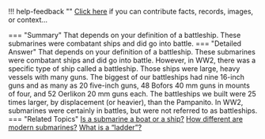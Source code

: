 !!! help-feedback ""
    <a href="/feedback/" data-feedback-link>Click here</a>
    if you can contribute facts, records, images, or context…

<a id="summary"></a>
=== "Summary"
    That depends on your definition of a battleship. These submarines were combatant ships and did go into battle.
=== "Detailed Answer"
    That depends on your definition of a battleship. These submarines were combatant ships and did go into battle. However, in WW2, there was a specific type of ship called a battleship. Those ships were large, heavy vessels with many guns. The biggest of our battleships had nine 16-inch guns and as many as 20 five-inch guns, 48 Bofors 40 mm guns in mounts of four, and 52 Oerlikon 20 mm guns each. The battleships we built were 25 times larger, by displacement (or heavier), than the Pampanito.
    In WW2, submarines were certainly in battles, but were not referred to as battleships.
=== "Related Topics"
    [Is a submarine a boat or a ship?](is-a-submarine-a-boat-or-a-ship.md#summary)
    [How different are modern submarines?](how-different-are-modern-submarines.md#summary)
    [What is a “ladder”?](what-is-a-ladder.md#summary)
